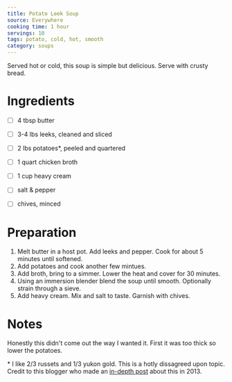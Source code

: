 ```yaml
---
title: Potato Leek Soup
source: Everywhere
cooking time: 1 hour
servings: 10
tags: potato, cold, hot, smooth
category: soups
---
```


Served hot or cold, this soup is simple but delicious. Serve with crusty bread.

Ingredients
===========

* [ ] 4 tbsp butter
* [ ] 3-4 lbs leeks, cleaned and sliced
* [ ] 2 lbs potatoes*, peeled and quartered
* [ ] 1 quart chicken broth
* [ ] 1 cup heavy cream
* [ ] salt & pepper
* [ ] chives, minced


Preparation
===========
1. Melt butter in a host pot. Add leeks and pepper. Cook for about 5 minutes until softened.
2. Add potatoes and cook another few mintues. 
3. Add broth, bring to a simmer. Lower the heat and cover for 30 minutes.
4. Using an immersion blender blend the soup until smooth. Optionally strain through a sieve.
5. Add heavy cream. Mix and salt to taste. Garnish with chives.


Notes
=====
Honestly this didn't come out the way I wanted it. First it was too thick so lower the potatoes.

\* I like 2/3 russets and 1/3 yukon gold. This is a hotly dissagreed upon topic. Credit to this blogger who made an [in-depth post](https://botanistinthekitchen.blog/2013/03/07/a-very-close-look-at-potato-leek-soup/) about this in 2013.
